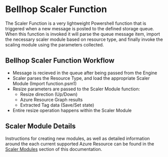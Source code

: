 # Bellhop Scaler Function
The Scaler Function is a very lightweight Powershell function that is triggered when a new message is posted to the defined storage queue. When this function is invoked it will parse the queue message item, import the necessary scaler module based on resource type, and finally invoke the scaling module using the parameters collected.

## Bellhop Scaler Function Workflow
- Message is recieved in the queue after being passed from the Engine
- Scaler parses the Resource Type, and load the appropriate Scaler Module (Import function.psm1)
- Resize parameters are passed to the Scaler Module function:
    - Resize direction (Up/Down)
    - Azure Resource Graph results
    - Extracted Tag data (Save/Set state)
- Entire resize operation happens within the Scaler Module

## Scaler Module Details
Instructions for creating new modules, as well as detailed information around the each current supported Azure Resource can be found in the [Scaler Modules](/scaler/modules/README.md) section of this documentation.
